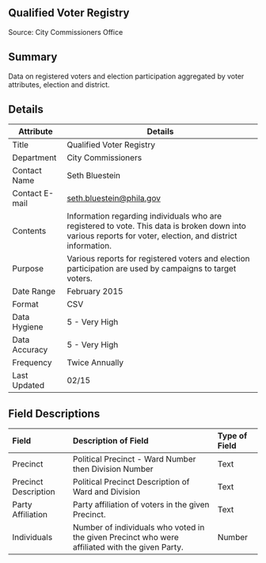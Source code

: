 ## Qualified Voter Registry

Source: City Commissioners Office

Summary
--------------------------
Data on registered voters and election participation aggregated by voter attributes, election and district.


Details
-----------------

| Attribute | Details |
| ---------- |--------------|
| Title | Qualified Voter Registry |
| Department | City Commissioners |
| Contact Name | Seth Bluestein |
| Contact E-mail | seth.bluestein@phila.gov |
| Contents | Information regarding individuals who are registered to vote. This data is broken down into various reports for voter, election, and district information. |
| Purpose | Various reports for registered voters and election participation are used by campaigns to target voters. |
| Date Range | February 2015 |
| Format | CSV |
| Data Hygiene | 5 - Very High |
| Data Accuracy | 5 - Very High |
| Frequency	| Twice Annually |
| Last Updated	| 02/15 |


Field Descriptions
--------------------------

|Field|Description of Field|Type of Field|
|:----|:-------------------|:------------|
|Precinct|Political Precinct - Ward Number then Division Number |Text|
|Precinct Description|Political Precinct Description of Ward and Division|Text|
|Party Affiliation|Party affiliation of voters in the given Precinct.|Text|
|Individuals|Number of individuals who voted in the given Precinct who were affiliated with the given Party.|Number|
